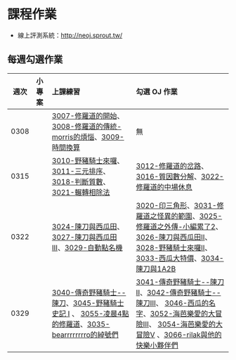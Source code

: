 # 課程作業

* 線上評測系統：http://neoj.sprout.tw/

## 每週勾選作業



| 週次   | 小專案   | 上課練習                                        | 勾選 OJ 作業                                 |
| :----: | :------- | :---------                                      | :---------                                   |
|  0308  |          | 	[3007-修羅道的開始](https://neoj.sprout.tw/problem/3007/)、[3008-修羅道的傳統-morris的煩惱](https://neoj.sprout.tw/problem/3008/)、[3009-時間換算](https://neoj.sprout.tw/problem/3009/)	 | 	無	  |
|  0315  |          | [3010-野豬騎士來囉](https://neoj.sprout.tw/problem/3010/)、[3011-三元排序](https://neoj.sprout.tw/problem/3011/)、[3018-判斷質數](https://neoj.sprout.tw/problem/3018/)、[3021-輾轉相除法](https://neoj.sprout.tw/problem/3021/)	| [3012-修羅道的岔路](https://neoj.sprout.tw/problem/3012/)、[3016-質因數分解](https://neoj.sprout.tw/problem/3016/)、[3022-修羅道的中場休息](https://neoj.sprout.tw/problem/3022/)	|
|  0322  |          | [3024-陳刀與西瓜田](https://neoj.sprout.tw/problem/3024/)、[3027-陳刀與西瓜田III](https://neoj.sprout.tw/problem/3027/)、[3029-自動點名機](https://neoj.sprout.tw/problem/3029/)	| [3020-印三角形](https://neoj.sprout.tw/problem/3020/)、[3031-修羅道之怪異的範圍](https://neoj.sprout.tw/problem/3031/)、[3025-修羅道之外傳-小編累了2](https://neoj.sprout.tw/problem/3025/)、[3026-陳刀與西瓜田II](https://neoj.sprout.tw/problem/3026/)、[3028-野豬騎士來囉II](https://neoj.sprout.tw/problem/3028/)、[3033-西瓜大特價](https://neoj.sprout.tw/problem/3033/)、[3034-陳刀與1A2B](https://neoj.sprout.tw/problem/3034/)	|
|  0329  |          | [3040-傳奇野豬騎士--陳刀](https://neoj.sprout.tw/problem/3040/)、[3045-野豬騎士史記 I](https://neoj.sprout.tw/problem/3045/) 、 [3055-凌晨4點的修羅道](https://neoj.sprout.tw/problem/3055/)、[3035-bearrrrrrrro的綽號們](https://neoj.sprout.tw/problem/3035/) | [3041-傳奇野豬騎士--陳刀II](https://neoj.sprout.tw/problem/3041/)、[3042-傳奇野豬騎士--陳刀III](https://neoj.sprout.tw/problem/3042/)、 [3046-西瓜的名字](https://neoj.sprout.tw/problem/3046/)、[3052-海芭樂愛的大冒險III](https://neoj.sprout.tw/problem/3052/)、 [3054-海芭樂愛的大冒險V](https://neoj.sprout.tw/problem/3054/) 、[3066-rilak與他的快樂小夥伴們](https://neoj.sprout.tw/problem/5566/)|

